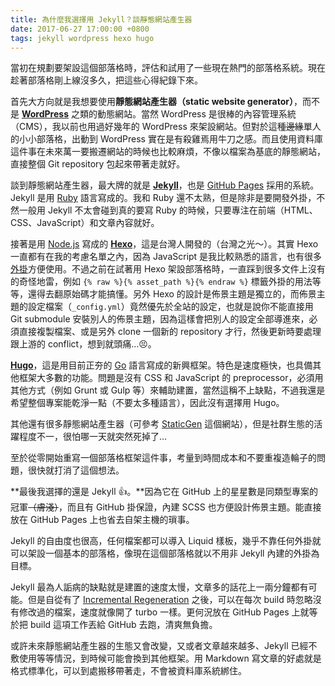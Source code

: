 ```yaml
---
title: 為什麼我選擇用 Jekyll？談靜態網站產生器
date: 2017-06-27 17:00:00 +0800
tags: jekyll wordpress hexo hugo
---
```


當初在規劃要架設這個部落格時，評估和試用了一些現在熱門的部落格系統。現在趁著部落格剛上線沒多久，把這些心得紀錄下來。

首先大方向就是我想要使用**靜態網站產生器（static website generator）**，而不是 [**WordPress**](https://wordpress.org/) 之類的動態網站。當然 WordPress 是很棒的內容管理系統（CMS），我以前也用過好幾年的 WordPress 來架設網站。但對於這種~~邊緣~~單人的小小部落格，出動到 WordPress 實在是有殺雞焉用牛刀之感。而且使用資料庫這件事在未來萬一要搬遷網站的時候也比較麻煩，不像以檔案為基底的靜態網站，直接整個 Git repository 包起來帶著走就好。

談到靜態網站產生器，最大牌的就是 [**Jekyll**](https://jekyllrb.com/)，也是 [GitHub Pages](https://pages.github.com/) 採用的系統。Jekyll 是用 [Ruby](https://www.ruby-lang.org/) 語言寫成的。我和 Ruby 還不太熟，但是除非是要開發外掛，不然一般用 Jekyll 不太會碰到真的要寫 Ruby 的時候，只要專注在前端（HTML、CSS、JavaScript）和文章內容就好。

接著是用 [Node.js](https://nodejs.org/) 寫成的 [**Hexo**](https://hexo.io/)，這是台灣人開發的（台灣之光～）。其實 Hexo 一直都有在我的考慮名單之內，因為 JavaScript 是我比較熟悉的語言，也有很多[外掛](https://hexo.io/plugins/)方便使用。不過之前在試著用 Hexo 架設部落格時，一直踩到很多文件上沒有的奇怪地雷，例如 `{% raw %}{% asset_path %}{% endraw %}` 標籤外掛的用法等等，還得去翻原始碼才能搞懂。另外 Hexo 的設計是佈景主題是獨立的，而佈景主題的設定檔案（`_config.yml`）竟然優先於全站的設定，也就是說你不能直接用 Git submodule 安裝別人的佈景主題，因為這樣會把別人的設定全部導進來，必須直接複製檔案、或是另外 clone 一個新的 repository 才行，然後更新時要處理跟上游的 conflict，想到就頭痛…😣。

[**Hugo**](https://gohugo.io/)，這是用目前正夯的 [Go](https://golang.org/) 語言寫成的新興框架。特色是速度極快，也具備其他框架大多數的功能。問題是沒有 CSS 和 JavaScript 的 preprocessor，必須用其他方式（例如 Grunt 或 Gulp 等）來輔助建置，當然這稱不上缺點，不過我還是希望整個專案能乾淨一點（不要太多種語言），因此沒有選擇用 Hugo。

其他還有很多靜態網站產生器（可參考 [StaticGen](https://www.staticgen.com/) 這個網站），但是社群生態的活躍程度不一，很怕哪一天就突然死掉了…

至於從零開始重寫一個部落格框架這件事，考量到時間成本和不要重複造輪子的問題，很快就打消了這個想法。

**最後我選擇的還是 Jekyll 👍。**因為它在 GitHub 上的星星數是同類型專案的冠軍~~（膚淺）~~，而且有 GitHub 掛保證，內建 SCSS 也方便設計佈景主題。能直接放在 GitHub Pages 上也省去自架主機的瑣事。

Jekyll 的自由度也很高，任何檔案都可以導入 Liquid 樣板，幾乎不靠任何外掛就可以架設一個基本的部落格，像現在這個部落格就以不用非 Jekyll 內建的外掛為目標。

Jekyll 最為人詬病的缺點就是建置的速度太慢，文章多的話花上一兩分鐘都有可能。但是自從有了 [Incremental Regeneration](http://jekyllrb.com/docs/configuration/#incremental-regeneration) 之後，可以在每次 build 時忽略沒有修改過的檔案，速度就像開了 turbo 一樣。更何況放在 GitHub Pages 上就等於把 build 這項工作丟給 GitHub 去跑，清爽無負擔。

或許未來靜態網站產生器的生態又會改變，又或者文章越來越多、Jekyll 已經不敷使用等等情況，到時候可能會換到其他框架。用 Markdown 寫文章的好處就是格式標準化，可以到處搬移帶著走，不會被資料庫系統綁住。
